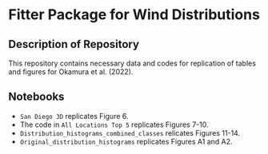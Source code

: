 # Fitter Package for Wind Distributions

## Description of Repository

This repository contains necessary data and codes for replication of tables and figures for Okamura et al. (2022).


## Notebooks

* `San Diego 3D` replicates Figure 6.
* The code in `All Locations Top 5` replicates Figures 7-10.
* `Distribution_histograms_combined_classes` relicates Figures 11-14.
* `Original_distribution_histograms` replicates Figures A1 and A2.
